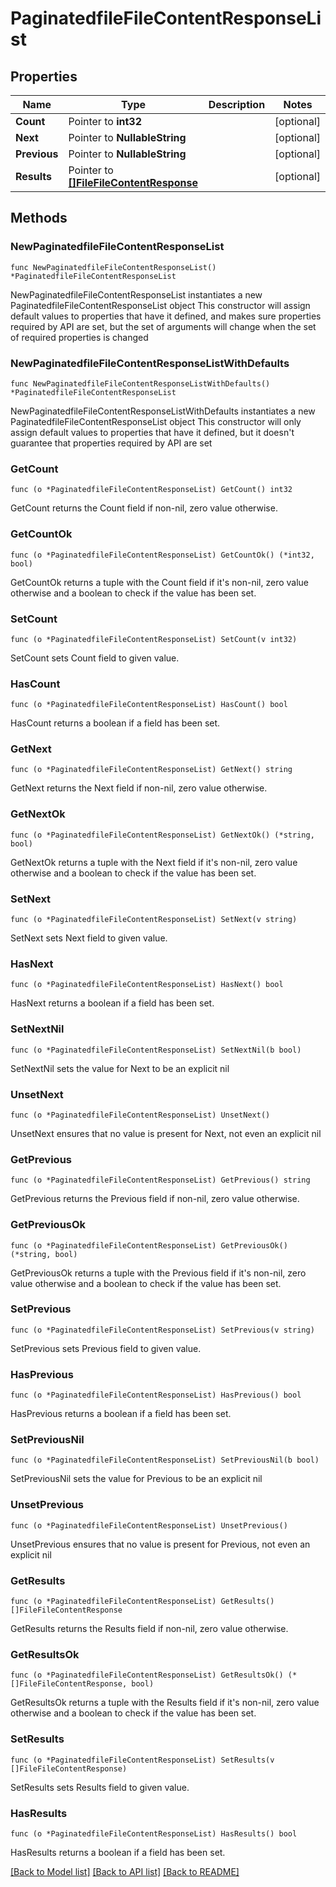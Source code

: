 # PaginatedfileFileContentResponseList

## Properties

Name | Type | Description | Notes
------------ | ------------- | ------------- | -------------
**Count** | Pointer to **int32** |  | [optional] 
**Next** | Pointer to **NullableString** |  | [optional] 
**Previous** | Pointer to **NullableString** |  | [optional] 
**Results** | Pointer to [**[]FileFileContentResponse**](FileFileContentResponse.md) |  | [optional] 

## Methods

### NewPaginatedfileFileContentResponseList

`func NewPaginatedfileFileContentResponseList() *PaginatedfileFileContentResponseList`

NewPaginatedfileFileContentResponseList instantiates a new PaginatedfileFileContentResponseList object
This constructor will assign default values to properties that have it defined,
and makes sure properties required by API are set, but the set of arguments
will change when the set of required properties is changed

### NewPaginatedfileFileContentResponseListWithDefaults

`func NewPaginatedfileFileContentResponseListWithDefaults() *PaginatedfileFileContentResponseList`

NewPaginatedfileFileContentResponseListWithDefaults instantiates a new PaginatedfileFileContentResponseList object
This constructor will only assign default values to properties that have it defined,
but it doesn't guarantee that properties required by API are set

### GetCount

`func (o *PaginatedfileFileContentResponseList) GetCount() int32`

GetCount returns the Count field if non-nil, zero value otherwise.

### GetCountOk

`func (o *PaginatedfileFileContentResponseList) GetCountOk() (*int32, bool)`

GetCountOk returns a tuple with the Count field if it's non-nil, zero value otherwise
and a boolean to check if the value has been set.

### SetCount

`func (o *PaginatedfileFileContentResponseList) SetCount(v int32)`

SetCount sets Count field to given value.

### HasCount

`func (o *PaginatedfileFileContentResponseList) HasCount() bool`

HasCount returns a boolean if a field has been set.

### GetNext

`func (o *PaginatedfileFileContentResponseList) GetNext() string`

GetNext returns the Next field if non-nil, zero value otherwise.

### GetNextOk

`func (o *PaginatedfileFileContentResponseList) GetNextOk() (*string, bool)`

GetNextOk returns a tuple with the Next field if it's non-nil, zero value otherwise
and a boolean to check if the value has been set.

### SetNext

`func (o *PaginatedfileFileContentResponseList) SetNext(v string)`

SetNext sets Next field to given value.

### HasNext

`func (o *PaginatedfileFileContentResponseList) HasNext() bool`

HasNext returns a boolean if a field has been set.

### SetNextNil

`func (o *PaginatedfileFileContentResponseList) SetNextNil(b bool)`

 SetNextNil sets the value for Next to be an explicit nil

### UnsetNext
`func (o *PaginatedfileFileContentResponseList) UnsetNext()`

UnsetNext ensures that no value is present for Next, not even an explicit nil
### GetPrevious

`func (o *PaginatedfileFileContentResponseList) GetPrevious() string`

GetPrevious returns the Previous field if non-nil, zero value otherwise.

### GetPreviousOk

`func (o *PaginatedfileFileContentResponseList) GetPreviousOk() (*string, bool)`

GetPreviousOk returns a tuple with the Previous field if it's non-nil, zero value otherwise
and a boolean to check if the value has been set.

### SetPrevious

`func (o *PaginatedfileFileContentResponseList) SetPrevious(v string)`

SetPrevious sets Previous field to given value.

### HasPrevious

`func (o *PaginatedfileFileContentResponseList) HasPrevious() bool`

HasPrevious returns a boolean if a field has been set.

### SetPreviousNil

`func (o *PaginatedfileFileContentResponseList) SetPreviousNil(b bool)`

 SetPreviousNil sets the value for Previous to be an explicit nil

### UnsetPrevious
`func (o *PaginatedfileFileContentResponseList) UnsetPrevious()`

UnsetPrevious ensures that no value is present for Previous, not even an explicit nil
### GetResults

`func (o *PaginatedfileFileContentResponseList) GetResults() []FileFileContentResponse`

GetResults returns the Results field if non-nil, zero value otherwise.

### GetResultsOk

`func (o *PaginatedfileFileContentResponseList) GetResultsOk() (*[]FileFileContentResponse, bool)`

GetResultsOk returns a tuple with the Results field if it's non-nil, zero value otherwise
and a boolean to check if the value has been set.

### SetResults

`func (o *PaginatedfileFileContentResponseList) SetResults(v []FileFileContentResponse)`

SetResults sets Results field to given value.

### HasResults

`func (o *PaginatedfileFileContentResponseList) HasResults() bool`

HasResults returns a boolean if a field has been set.


[[Back to Model list]](../README.md#documentation-for-models) [[Back to API list]](../README.md#documentation-for-api-endpoints) [[Back to README]](../README.md)


